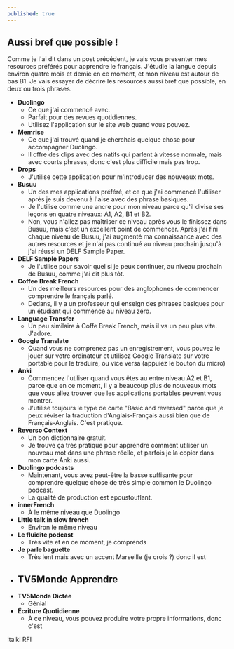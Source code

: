```yaml
---
published: true
---
```

## Aussi bref que possible !

Comme je l'ai dit dans un post précédent, je vais vous presenter mes resources préférés pour apprendre le français. J'étudie la langue depuis environ quatre mois et demie en ce moment, et mon niveau est autour de bas B1. Je vais essayer de décrire les resources aussi bref que possible, en deux ou trois phrases.  

- **Duolingo**
	- Ce que j'ai commencé avec. 
    - Parfait pour des revues quotidiennes. 
    - Utilisez l'application sur le site web quand vous pouvez.
- **Memrise** 
	- Ce que j'ai trouvé quand je cherchais quelque chose pour accompagner Duolingo. 
    - Il offre des clips avec des natifs qui parlent à vitesse normale, mais avec courts phrases, donc c'est plus difficile mais pas trop. 
- **Drops**
	- J'utilise cette application pour m'introducer des nouveaux mots.
- **Busuu**
	- Un des mes applications préféré, et ce que j'ai commencé l'utiliser après je suis devenu à l'aise avec des phrase basiques. 
    - Je l'utilise comme une ancre pour mon niveau parce qu'il divise ses leçons en quatre niveaux: A1, A2, B1 et B2.
    - Non, vous n'allez pas maîtriser ce niveau après vous le finissez dans Busuu, mais c'est un excellent point de commencer. Après j'ai fini chaque niveau de Busuu, j'ai augmenté ma connaissance avec des autres resources et je n'ai pas continué au niveau prochain jusqu'à j'ai réussi un DELF Sample Paper.  
- **DELF Sample Papers**
	- Je l'utilise pour savoir quel si je peux continuer, au niveau prochain de Busuu, comme j'ai dit plus tôt.
- **Coffee Break French**
	- Un des meilleurs resources pour des anglophones de commencer comprendre le français parlé.
    - Dedans, il y a un professeur qui enseign des phrases basiques pour un étudiant qui commence au niveau zéro. 
- **Language Transfer**
	- Un peu similaire à Coffe Break French, mais il va un peu plus vite. J'adore.
- **Google Translate**
    - Quand vous ne comprenez pas un enregistrement, vous pouvez le jouer sur votre ordinateur et utilisez Google Translate sur votre portable pour le traduire, ou vice versa (appuiez le bouton du micro)   
- **Anki**
	- Commencez l'utiliser quand vous êtes au entre niveau A2 et B1, parce que en ce moment, il y a beaucoup plus de nouveaux mots que vous allez trouver que les applications portables peuvent vous montrer.
    - J'utilise toujours le type de carte "Basic and reversed" parce que je peux réviser la traduction d'Anglais-Français aussi bien que de Français-Anglais. C'est pratique.
- **Reverso Context**
	- Un bon dictionnaire gratuit.
    - Je trouve ça très pratique pour apprendre comment utiliser un nouveau mot dans une phrase réelle, et parfois je la copier dans mon carte Anki aussi. 
- **Duolingo podcasts**
	- Maintenant, vous avez peut-être la basse suffisante pour comprendre quelque chose de très simple common le Duolingo podcast.
    - La qualité de production est epoustouflant. 
- **innerFrench**
	- À le même niveau que Duolingo
- **Little talk in slow french**
	- Environ le même niveau
- **Le fluidite podcast**
	- Très vite et en ce moment, je comprends
- **Je parle baguette**
	- Très lent mais avec un accent Marseille (je crois ?) donc il est 
- **TV5Monde Apprendre**
	- 
- **TV5Monde Dictée**
	- Génial
- **Écriture Quotidienne**
	- À ce niveau, vous pouvez produire votre propre informations, donc c'est

italki
RFI
